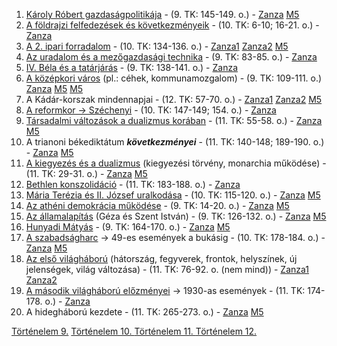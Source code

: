 1. [Károly Róbert gazdaságpolitikája](https://www.nkp.hu/tankonyv/tortenelem_9_nat2020/lecke_06_019) - (9. TK: 145-149. o.) - [Zanza](https://youtu.be/JZsTMKftDlY) [M5](https://www.youtube.com/watch?v=QBTxUYyq7pQ&t=321s&ab_channel=M5)
2. [A földrajzi felfedezések és következményeik](https://www.nkp.hu/tankonyv/tortenelem_10_nat2020/lecke_01_001) - (10. TK: 6-10; 16-21. o.) - [Zanza](https://youtu.be/F4nSgNlk24A)
3. [A 2. ipari forradalom](https://nat2012.nkp.hu/tankonyv/tortenelem_7/lecke_01_004) - (10. TK: 134-136. o.) - [Zanza1](https://youtu.be/QYu_rsYgXwg) [Zanza2](https://youtu.be/snhWZiMbF30) [M5](https://www.youtube.com/watch?v=FqDFMRzVmVQ&t=64s&ab_channel=M5)
4. [Az uradalom és a mezőgazdasági technika](https://www.nkp.hu/tankonyv/tortenelem_9_nat2020/lecke_04_010) - (9. TK: 83-85. o.) - [Zanza](https://youtu.be/XKn3a8DbG9E)
5. [IV. Béla és a tatárjárás](https://www.nkp.hu/tankonyv/tortenelem_9_nat2020/lecke_05_018) - (9. TK: 138-141. o.) - [Zanza](https://www.youtube.com/watch?v=TeYrQOwRNaE)
6. [A középkori város](https://www.nkp.hu/tankonyv/tortenelem_9_nat2020/lecke_04_014) (pl.: céhek, kommunamozgalom) - (9. TK: 109-111. o.) [Zanza](https://youtu.be/FU7ZAAYV0SM) [M5](https://youtu.be/HFeZefQd9tc) [M5](https://youtu.be/XmS0LlvgJtQ)
7. A Kádár-korszak mindennapjai - (12. TK: 57-70. o.) - [Zanza1](https://youtu.be/UO6fEIlyqZM) [Zanza2](https://youtu.be/1Jc09o67XGM) [M5](https://youtu.be/6z944ILwh4Y)
8. [A reformkor -> Széchenyi](https://www.nkp.hu/tankonyv/tortenelem_10_nat2020/lecke_06_019) - (10. TK: 147-149; 154. o.) - [Zanza](https://youtu.be/LunaNmx7SpY)
9. [Társadalmi változások a dualizmus korában](https://www.nkp.hu/tankonyv/tortenelem_11_nat2020/lecke_02_005) - (11. TK: 55-58. o.) - [Zanza](https://youtu.be/tS7zBxsulYw) [M5](https://www.youtube.com/watch?v=1Eoq1MAy6OA&t=512s&ab_channel=M5)
10. A trianoni békediktátum ***következményei*** - (11. TK: 140-148; 189-190.  o.) - [Zanza](https://youtu.be/bGJWEaWW8Sk) [M5](https://www.youtube.com/watch?v=3y3OZXz1Yyg&ab_channel=M5)
11. [A kiegyezés és a dualizmus](https://www.nkp.hu/tankonyv/tortenelem_11_nat2020/lecke_02_003) (kiegyezési törvény, monarchia működése) - (11. TK: 29-31. o.) - [Zanza](https://youtu.be/hsb2CijBBkw) [M5](https://www.youtube.com/watch?v=qhqaeGkzcmI&t=79s&ab_channel=M5)
12. [Bethlen konszolidáció](https://www.nkp.hu/tankonyv/tortenelem_11_nat2020/lecke_06_020) - (11. TK: 183-188. o.) - [Zanza](https://youtu.be/u18_oh10Nhg)
13. [Mária Terézia és II. József uralkodása](https://www.nkp.hu/tankonyv/tortenelem_10_nat2020/lecke_04_014) - (10. TK: 115-120. o.) - [Zanza](https://youtu.be/0nHhmYoQp9k) [M5](https://www.youtube.com/watch?v=uFRDXrFPKbI&t=103s&ab_channel=M5)
14. [Az athéni demokrácia működése](https://www.nkp.hu/tankonyv/tortenelem_9_nat2020/lecke_01_002) - (9. TK: 14-20. o.) - [Zanza](https://youtu.be/R1fxUIgOBAM) [M5](https://www.youtube.com/watch?v=sQNy1qlrBvM&t=1s&ab_channel=M5)
15. [Az államalapítás](https://nat2012.nkp.hu/tankonyv/tortenelem_9/lecke_05_039) (Géza és Szent István) - (9. TK: 126-132. o.) - [Zanza](https://youtu.be/VlxXZnrdk24) [M5](https://www.youtube.com/watch?v=dlFzZJSTcm8&ab_channel=M5)
16. [Hunyadi Mátyás](https://www.nkp.hu/tankonyv/tortenelem_9_nat2020/lecke_06_021) - (9. TK: 164-170. o.) - [Zanza](https://youtu.be/kdkQvYe6eS4) [M5](https://www.youtube.com/watch?v=95qC2ruAUv4&t=38s&ab_channel=M5)
17. [A szabadságharc](https://www.nkp.hu/tankonyv/tortenelem_10_nat2020/lecke_07_021) -> 49-es események a bukásig - (10. TK: 178-184. o.) - [Zanza](https://youtu.be/w2bXuUi3F3c) [M5](https://www.youtube.com/watch?v=2Xym-OWNBF0&ab_channel=M5)
18. [Az első világháború](https://www.nkp.hu/tankonyv/tortenelem_7_nat2020/lecke_03_005) (hátország, fegyverek, frontok, helyszínek, új jelenségek, világ változása) - (11. TK: 76-92. o. (nem mind)) - [Zanza1](https://youtu.be/kB4Xjgtb-yE) [Zanza2](https://youtu.be/dduoYgBBznY)
19. [A második világháború előzményei](https://www.nkp.hu/tankonyv/tortenelem_11_nat2020/lecke_07_027) -> 1930-as események - (11. TK: 174-178. o.) - [Zanza](https://youtu.be/NrrGAKXI0WE)
20. A hidegháború kezdete - (11. TK: 265-273. o.) - [Zanza](https://youtu.be/Nn5xrXqMjNU) [M5](https://www.youtube.com/watch?v=-B-2lE6wZtY&ab_channel=M5)

[Történelem 9.](https://www.tankonyvkatalogus.hu/pdf/OH-TOR09TB__teljes.pdf) 
[Történelem 10. ](https://www.tankonyvkatalogus.hu/pdf/OH-TOR10TB__teljes.pdf) 
[Történelem 11. ](https://www.tankonyvkatalogus.hu/pdf/OH-TOR11TB__teljes.pdf) 
[Történelem 12. ](https://www.tankonyvkatalogus.hu/pdf/OH-TOR12TB__teljes.pdf) 
